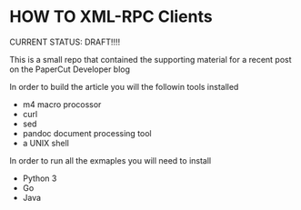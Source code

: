 # HOW TO XML-RPC Clients

CURRENT STATUS:  DRAFT!!!!

This is a small repo that contained the supporting material for a recent
post on the PaperCut Developer blog

In order to build the article you will the followin tools installed

* m4 macro procossor
* curl
* sed
* pandoc document processing tool
* a UNIX shell

In order to run all the exmaples you will need to install

* Python 3
* Go
* Java

